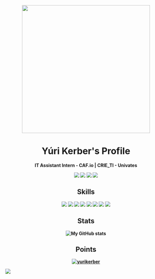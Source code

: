 <p align="center"><img src="https://raw.githubusercontent.com/MicaelliMedeiros/micaellimedeiros/master/image/computer-illustration.png" min-width="400px" max-width="400px" width="400px" align="center"></p>

<h1 align="center">Yúri Kerber's Profile</h1>

<p align="center"><b>IT Assistant Intern - CAF.io | CRIE_TI - Univates</p>

<p align="center">
  <a href="mailto:yuri.fernandes@universo.univates.br" alt="Gmail">
  <img src="https://img.shields.io/badge/Gmail-000000?style=for-the-badge&logo=Gmail&logoColor=white" /></a>

  <a href="https://www.linkedin.com/in/yurikerber/" alt="Linkedin">
  <img src="https://img.shields.io/badge/LinkedIn-000000?style=for-the-badge&logo=linkedin&logoColor=white" /></a>

  <a href="https://api.whatsapp.com/send?phone=5551995285287" alt="WhatsApp">
  <img src="https://img.shields.io/badge/WhatsApp-000000?style=for-the-badge&logo=WhatsApp&logoColor=white"/></a>

  <a href="https://www.instagram.com/yurikerber/" alt="Instagram">
  <img src="https://img.shields.io/badge/Instagram-000000?style=for-the-badge&logo=instagram&logoColor=white"/></a>
</p>  
<!-- skills -->
<h2 align='center'>Skills</h2>
<p align="center">
<img src="https://img.shields.io/badge/HTML5-000000?style=for-the-badge&logo=html5&logoColor=white"/>
<img src="https://img.shields.io/badge/CSS3-000000?style=for-the-badge&logo=css3&logoColor=white"/>
<img src="https://img.shields.io/badge/Sass-000000?style=for-the-badge&logo=sass&logoColor=white"/>
<img src="https://img.shields.io/badge/Java-000000?style=for-the-badge&logo=java&logoColor=white"/>
<img src="https://img.shields.io/badge/JavaScript-000000?style=for-the-badge&logo=javascript&logoColor=white"/>
<img src="https://img.shields.io/badge/Node.js-000000?style=for-the-badge&logo=node.js&logoColor=white"/>
<img src="https://img.shields.io/badge/PostgreSQL-000000?style=for-the-badge&logo=postgresql&logoColor=white"/>
<img src="https://img.shields.io/badge/Linux-000000?style=for-the-badge&logo=linux&logoColor=white"/>
</p>
<h2 align='center'>Stats</h2>
<p align="center">
    <img align="center"
        src="https://github-readme-stats.vercel.app/api?username=yurikerber&count_private=true&show_icons=true&theme=onedark"
        alt="My GitHub stats" />
</p>

<h2 align='center'>Points</h2>
<p align="center"> <a href="https://github.com/ryo-ma/github-profile-trophy"><img
            src="https://github-profile-trophy.vercel.app/?username=yurikerber&column=3&theme=onedark"
            alt="yurikerber" /></a> </p>

![](https://komarev.com/ghpvc/?username=yurikerber&label=Profile+Views&style=for-the-badge&color=1C1C1C)
